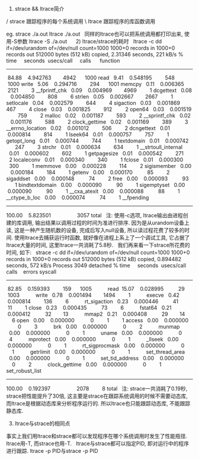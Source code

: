 1) strace && ltrace简介

/ strace	跟踪程序的每个系统调用
\ ltrace	跟踪程序的库函数调用

eg. 
	strace ./a.out
	ltrace ./a.out
	 
同样的ltrace也可以把系统调用都打印出来, 使用-S参数
	ltrace -S ./a.out
  
 
2) ltrace/strace的耗时
 
ltrace -c dd if=/dev/urandom of=/dev/null count=1000
1000+0 records in
1000+0 records out
512000 bytes (512 kB) copied, 2.31346 seconds, 221 kB/s
% time     seconds  usecs/call     calls      function
------ ----------- ----------- --------- --------------------
 84.88    4.942763        4942      1000 read
  9.41    0.548195         548      1000 write
  5.06    0.294716         294      1001 memcpy
  0.11    0.006365        2121         3 __fprintf_chk
  0.09    0.004969        4969         1 dcgettext
  0.08    0.004850         808         6 strlen
  0.05    0.002667        2667         1 setlocale
  0.04    0.002579         644         4 sigaction
  0.03    0.001869         467         4 close
  0.03    0.001825         912         2 open64
  0.03    0.001519         759         2 malloc
  0.02    0.001187         593         2 __sprintf_chk
  0.02    0.001176         588         2 clock_gettime
  0.02    0.001169         389         3 __errno_location
  0.02    0.001012         506         2 dcngettext
  0.01    0.000814         814         1 lseek64
  0.01    0.000757         757         1 getopt_long
  0.01    0.000744         744         1 textdomain
  0.01    0.000742         247         3 strchr
  0.01    0.000634         634         1 __strtoull_internal
  0.01    0.000602         602         1 getpagesize
  0.01    0.000542         271         2 localeconv
  0.01    0.000340         340         1 fclose
  0.01    0.000300         300         1 memmove
  0.00    0.000228         114         2 sigismember
  0.00    0.000184         184         1 getenv
  0.00    0.000170          85         2 sigaddset
  0.00    0.000148          74         2 free
  0.00    0.000093          93         1 bindtextdomain
  0.00    0.000090          90         1 sigemptyset
  0.00    0.000090          90         1 __cxa_atexit
  0.00    0.000088          88         1 __ctype_b_loc
  0.00    0.000074          74         1 __fpending
------ ----------- ----------- --------- --------------------
100.00    5.823501                  3057 total
 
注:
使用-c选项, ltrace输出由进程创建的库调用, 输出结果以调用过程的时间为准进行排序.
因为是从urandom设备上读, 这是一种产生随机数的设备, 完成后写入null设备, 所以读过程花费了较多的时间.
使用ltrace去捕获运行时函数, 就好像在进程上系上了一个调试工具, 它占据了ltrace大量的时间, 这里ltrace一共消耗了5.8秒.
 
我们再来看一下strace所花费的时间, 如下:
 
strace -c dd if=/dev/urandom of=/dev/null count=1000
1000+0 records in
1000+0 records out
512000 bytes (512 kB) copied, 0.894482 seconds, 572 kB/s
Process 3049 detached
% time     seconds  usecs/call     calls    errors syscall
------ ----------- ----------- --------- --------- ----------------
 82.85    0.159393         159      1005           read
 15.07    0.028995          29      1003           write
  0.78    0.001494        1494         1           execve
  0.42    0.000814         136         6           rt_sigaction
  0.23    0.000446          41        11         1 close
  0.23    0.000435          73         6           fstat64
  0.21    0.000412          32        13           mmap2
  0.21    0.000408          29        14         6 open
  0.00    0.000000           0         1         1 access
  0.00    0.000000           0         3           brk
  0.00    0.000000           0         2           munmap
  0.00    0.000000           0         1           uname
  0.00    0.000000           0         4           mprotect
  0.00    0.000000           0         1           _llseek
  0.00    0.000000           0         1           rt_sigprocmask
  0.00    0.000000           0         1           getrlimit
  0.00    0.000000           0         1           set_thread_area
  0.00    0.000000           0         1           set_tid_address
  0.00    0.000000           0         2           clock_gettime
  0.00    0.000000           0         1           set_robust_list
------ ----------- ----------- --------- --------- ----------------
100.00    0.192397                  2078         8 total
 
注: 
strace一共消耗了0.19秒, strace把性能提升了30倍, 这主要是strace在跟踪系统调用的时候不需要动态库, 而ltrace是根据动态库来分析程序运行的.
所以ltrace也只能跟踪动态库, 不能跟踪静态库.


3) ltrace与strace的相同点

事实上我们用ltrace和strace都可以发现程序在哪个系统调用时发生了性能瓶径.
ltrace用-T, 而strace也用-T.
 
ltrace与strace都可以指定PID, 即对运行中的程序进行跟踪.
ltrace -p PID与strace -p PID